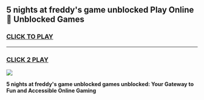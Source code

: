 
## 5 nights at freddy's game unblocked Play Online 👋 Unblocked Games
<h3>
<a href="https://premium.freeplayer.one?title=5_nights_at_freddy's_game_unblocked&ref=19F">CLICK TO PLAY</a></h3>
<hr>

<h3>
<a href="https://premium.freeplayer.one?title=5_nights_at_freddy's_game_unblocked&ref=19F">CLICK 2 PLAY</a>
  
</h3>

<a href="https://premium.freeplayer.one?title=5_nights_at_freddy's_game_unblocked&ref=19F"><img src="https://clearcache.store/games.png"></a>


**5 nights at freddy's game unblocked games unblocked: Your Gateway to Fun and Accessible Online Gaming**
